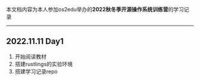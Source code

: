 本文档内容为本人参加os2edu举办的**2022秋冬季开源操作系统训练营**的学习记录

---
## 2022.11.11 Day1
1. 开始阅读教材
2. 搭建rustlings的实验环境
3. 搭建学习记录repo
